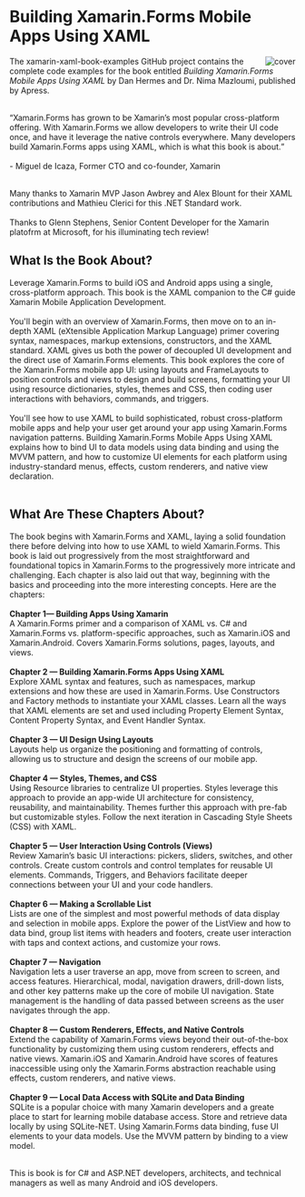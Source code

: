 # Building Xamarin.Forms Mobile Apps Using XAML 
<img src="https://github.com/danhermes/xamarin-xaml-book-examples/blob/master/XamarinBookCover.png" alt="cover" align="right" style="padding-left:5px"> The xamarin-xaml-book-examples GitHub project contains the complete code examples for the book entitled <i>Building Xamarin.Forms Mobile Apps Using XAML</i></a> by Dan Hermes and Dr. Nima Mazloumi, published by Apress.  
<br/>
<p><q>Xamarin.Forms has grown to be Xamarin’s most popular cross-platform offering. With Xamarin.Forms we allow developers to write their UI code once, and have it leverage the native controls everywhere. Many developers build Xamarin.Forms apps using XAML, which is what this book is about.</q> <br/><br/>
- Miguel de Icaza, Former CTO and co-founder, Xamarin</p>
<br>
Many thanks to Xamarin MVP Jason Awbrey and Alex Blount for their XAML contributions and Mathieu Clerici for this .NET Standard work.
<br/><br/>
Thanks to Glenn Stephens, Senior Content Developer for the Xamarin platofrm at Microsoft, for his illuminating tech review!

<h2>What Is the Book About? </h2>
Leverage Xamarin.Forms to build iOS and Android apps using a single, cross-platform approach. This book is the XAML companion to the C# guide Xamarin Mobile Application Development. <br/><br/>
You'll begin with an overview of Xamarin.Forms, then move on to an in-depth XAML (eXtensible Application Markup Language) primer covering syntax, namespaces, markup extensions, constructors, and the XAML standard. XAML gives us both the power of decoupled UI development and the direct use of Xamarin.Forms elements. This book explores the core of the Xamarin.Forms mobile app UI: using layouts and FrameLayouts to position controls and views to design and build screens, formatting your UI using resource dictionaries, styles, themes and CSS, then coding user interactions with behaviors, commands, and triggers. <br/><br/>
You'll see how to use XAML to build sophisticated, robust cross-platform mobile apps and help your user get around your app using Xamarin.Forms navigation patterns. Building Xamarin.Forms Mobile Apps Using XAML explains how to bind UI to data models using data binding and using the MVVM pattern, and how to customize UI elements for each platform using industry-standard menus, effects, custom renderers, and native view declaration. <br/><br/>

<h2>What Are These Chapters About?</h2>
The book begins with Xamarin.Forms and XAML, laying a solid foundation there before delving into how to use XAML to wield Xamarin.Forms. This book is laid out progressively from the most straightforward and foundational topics in Xamarin.Forms to the progressively more intricate and challenging.  Each chapter is also laid out that way, beginning with the basics and proceeding into the more interesting concepts. Here are the chapters:<br/>
<br/>
<b>Chapter 1— Building Apps Using Xamarin</b><br/>
A Xamarin.Forms primer and a comparison of XAML vs. C# and Xamarin.Forms vs. platform-specific approaches, such as Xamarin.iOS and Xamarin.Android. Covers Xamarin.Forms solutions, pages, layouts, and views.
<br/><br/>
<b>Chapter 2 — Building Xamarin.Forms Apps Using XAML</b><br/>
Explore XAML syntax and features, such as namespaces, markup extensions and how these are used in Xamarin.Forms. Use Constructors and Factory methods to instantiate your XAML classes. Learn all the ways that XAML elements are set and used including Property Element Syntax, Content Property Syntax, and Event Handler Syntax. 
<br/><br/>
<b>Chapter 3 — UI Design Using Layouts</b><br/> 
Layouts help us organize the positioning and formatting of controls, allowing us to structure and design the screens of our mobile app.
<br/><br/>
<b>Chapter 4 — Styles, Themes, and CSS</b><br/>
Using Resource libraries to centralize UI properties. Styles leverage this approach to provide an app-wide UI architecture for consistency, reusability, and maintainability. Themes further this approach with pre-fab but customizable styles. Follow the next iteration in Cascading Style Sheets (CSS) with XAML.
<br/><br/>
<b>Chapter 5 — User Interaction Using Controls (Views)</b><br/>
Review Xamarin’s basic UI interactions: pickers, sliders, switches, and other controls. Create custom controls and control templates for reusable UI elements. Commands, Triggers, and Behaviors facilitate deeper connections between your UI and your code handlers.
<br/><br/>
<b>Chapter 6 — Making a Scrollable List</b><br/> 
Lists are one of the simplest and most powerful methods of data display and selection in mobile apps. Explore the power of the ListView and how to data bind, group list items with headers and footers, create user interaction with taps and context actions, and customize your rows.
<br/><br/>
<b>Chapter 7 — Navigation</b><br/> 
Navigation lets a user traverse an app, move from screen to screen, and access features. Hierarchical, modal, navigation drawers, drill-down lists, and other key patterns make up the core of mobile UI navigation. State management is the handling of data passed between screens as the user navigates through the app.
<br/><br/>
<b>Chapter 8 — Custom Renderers, Effects, and Native Controls</b><br/> 
Extend the capability of Xamarin.Forms views beyond their out-of-the-box functionality by customizing them using custom renderers, effects and native views. Xamarin.iOS and Xamarin.Android have scores of features inaccessible using only the Xamarin.Forms abstraction reachable using effects, custom renderers, and native views.
<br/><br/>
<b>Chapter 9 — Local Data Access with SQLite and Data Binding</b><br/>
SQLite is a popular choice with many Xamarin developers and a greate place to start for learning mobile database access. Store and retrieve data locally by using SQLite-NET. Using Xamarin.Forms data binding, fuse UI elements to your data models. Use the MVVM pattern by binding to a view model.
<br/><br/>

This is book is for C# and ASP.NET developers, architects, and technical managers as well as many Android and iOS developers.
<br/><br/>




